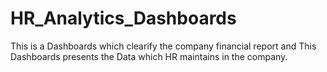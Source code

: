 # HR_Analytics_Dashboards
This is a Dashboards which clearify the company financial report and This Dashboards presents the Data which HR maintains in the company.
